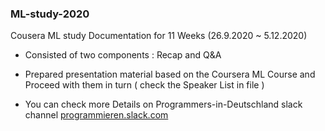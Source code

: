 ### ML-study-2020 
Cousera ML study Documentation for 11 Weeks (26.9.2020 ~ 5.12.2020) 

* Consisted of two components :  Recap and Q&A 

* Prepared presentation material based on the Coursera ML Course and Proceed with them in turn ( check the Speaker List in file )

* You can check more Details on Programmers-in-Deutschland slack channel  [programmieren.slack.com](programmieren.slack.com)
